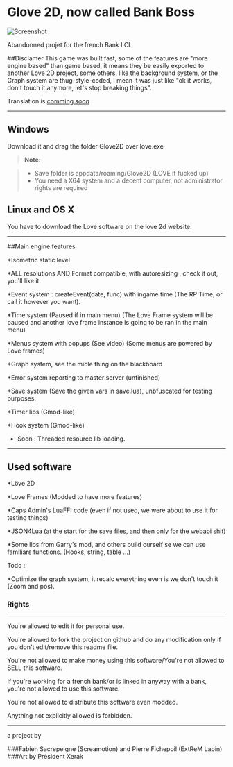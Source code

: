 Glove 2D, now called Bank Boss
===================

![Screenshot](http://puu.sh/iECiV/224badf5a2.png)


Abandonned projet for the french Bank LCL


##Disclamer
This game was built fast, some of the features are "more engine based" than game based, it means they be easily exported to another Love 2D project, some others, like the background system, or the Graph system are thug-style-coded, i mean it was just like "ok it works, don't touch it anymore, let's stop breaking things".

Translation is [comming *soon*](https://developer.valvesoftware.com/wiki/Valve_Time)



----------


Windows
-------------

Download it and drag the folder Glove2D over love.exe

> **Note:**

> - Save folder is appdata/roaming/Glove2D (LOVE if fucked up)
> - You need a X64 system and a decent computer, not administrator rights are required


Linux and OS X
-------------
You have to download the Love software on the love 2d website.

----------



##Main engine features

*Isometric static level

*ALL resolutions AND Format compatible, with autoresizing , check it out, you'll like it.

*Event system : createEvent(date, func) with ingame time (The RP Time, or call it however you want).

*Time system (Paused if in main menu) (The Love Frame system will be paused and another love frame instance is going to be ran in the main menu)

*Menus system with popups (See video) (Some menus are powered by Love frames)

*Graph system, see the midle thing on the blackboard

*Error system reporting to master server (unfinished)

*Save system (Save the given vars in save.lua), unbfuscated for testing purposes.

*Timer libs (Gmod-like)

*Hook system (Gmod-like)

* Soon : Threaded resource lib loading.


----------



Used software
----------
*Löve 2D

*Love Frames (Modded to have more features)

*Caps Admin's LuaFFI code (even if not used, we were about to use it for testing things)

*JSON4Lua (at the start for the save files, and then only for the webapi shit)

*Some libs from Garry's mod, and others build ourself se we can use familiars functions. (Hooks, string, table ...)




Todo :

*Optimize the graph system, it recalc everything even is we don't touch it (Zoom and pos).


### Rights
----------
You're allowed to edit it for personal use.

You're allowed to fork the project on github and do any modification only if you don't edit/remove this readme file.

You're not allowed to make money using this software/You're not allowed to SELL this software.

If you're working for a french bank/or is linked in anyway with a bank, you're not allowed to use this software.

You're not allowed to distribute this software even modded.

Anything not explicitly allowed is forbidden.



----------


a project by 

###Fabien Sacrepeigne (Screamotion) and Pierre Fichepoil (ExtReM Lapin)
###Art by Président Xerak
